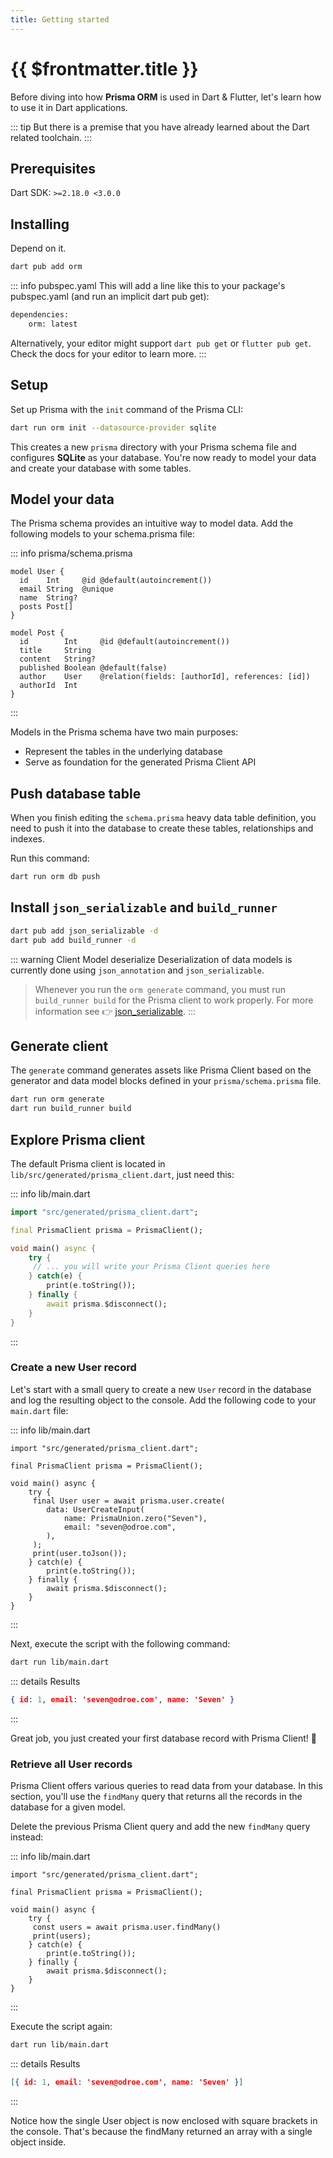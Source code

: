 ```yaml
---
title: Getting started
---
```


# {{ $frontmatter.title }}

Before diving into how **Prisma ORM** is used in Dart & Flutter, let's learn how to use it in Dart applications.

::: tip
But there is a premise that you have already learned about the Dart related toolchain.
:::

## Prerequisites

Dart SDK: `>=2.18.0 <3.0.0`

## Installing

Depend on it.

```bash
dart pub add orm
```

::: info pubspec.yaml
This will add a line like this to your package's pubspec.yaml (and run an implicit dart pub get):

```bash
dependencies:
    orm: latest
```

Alternatively, your editor might support `dart pub get` or `flutter pub get`. Check the docs for your editor to learn more.
:::

## Setup

Set up Prisma with the `init` command of the Prisma CLI:

```bash
dart run orm init --datasource-provider sqlite
```

This creates a new `prisma` directory with your Prisma schema file and configures **SQLite** as your database. You're now ready to model your data and create your database with some tables.

## Model your data

The Prisma schema provides an intuitive way to model data. Add the following models to your schema.prisma file:

::: info prisma/schema.prisma
```prisma
model User {
  id    Int     @id @default(autoincrement())
  email String  @unique
  name  String?
  posts Post[]
}

model Post {
  id        Int     @id @default(autoincrement())
  title     String
  content   String?
  published Boolean @default(false)
  author    User    @relation(fields: [authorId], references: [id])
  authorId  Int
}
```
:::

Models in the Prisma schema have two main purposes:

* Represent the tables in the underlying database
* Serve as foundation for the generated Prisma Client API

## Push database table

When you finish editing the `schema.prisma` heavy data table definition, you need to push it into the database to create these tables, relationships and indexes.

Run this command:

```bash
dart run orm db push
```

## Install `json_serializable` and `build_runner`

```bash
dart pub add json_serializable -d
dart pub add build_runner -d
```

::: warning  Client Model deserialize
Deserialization of data models is currently done using `json_annotation` and `json_serializable`.

> Whenever you run the `orm generate` command, you must run `build_runner build` for the Prisma client to work properly. For more information see 👉 [json_serializable](https://pub.dev/packages/json_serializable).
:::

## Generate client

The `generate` command generates assets like Prisma Client based on the generator and data model blocks defined in your `prisma/schema.prisma` file.

```bash
dart run orm generate
dart run build_runner build
```

## Explore Prisma client

The default Prisma client is located in `lib/src/generated/prisma_client.dart`, just need this:

::: info lib/main.dart
```dart
import "src/generated/prisma_client.dart";

final PrismaClient prisma = PrismaClient();

void main() async {
    try {
     // ... you will write your Prisma Client queries here
    } catch(e) {
        print(e.toString());
    } finally {
        await prisma.$disconnect();
    }
}
```
:::

### Create a new User record

Let's start with a small query to create a new `User` record in the database and log the resulting object to the console. Add the following code to your `main.dart` file:

::: info lib/main.dart
```dart{7-13}
import "src/generated/prisma_client.dart";

final PrismaClient prisma = PrismaClient();

void main() async {
    try {
     final User user = await prisma.user.create(
        data: UserCreateInput(
            name: PrismaUnion.zero("Seven"),
            email: "seven@odroe.com",
        ),
     );
     print(user.toJson());
    } catch(e) {
        print(e.toString());
    } finally {
        await prisma.$disconnect();
    }
}
```
:::

Next, execute the script with the following command:

```bash
dart run lib/main.dart
```

::: details Results
```json
{ id: 1, email: 'seven@odroe.com', name: 'Seven' }
```
:::

Great job, you just created your first database record with Prisma Client! 🎉

### Retrieve all User records

Prisma Client offers various queries to read data from your database. In this section, you'll use the `findMany` query that returns all the records in the database for a given model.

Delete the previous Prisma Client query and add the new `findMany` query instead:

::: info lib/main.dart
```dart{7,8}
import "src/generated/prisma_client.dart";

final PrismaClient prisma = PrismaClient();

void main() async {
    try {
     const users = await prisma.user.findMany()
     print(users);
    } catch(e) {
        print(e.toString());
    } finally {
        await prisma.$disconnect();
    }
}
```
:::

Execute the script again:

```bash
dart run lib/main.dart
```

::: details Results
```json
[{ id: 1, email: 'seven@odroe.com', name: 'Seven' }]
```
:::

Notice how the single User object is now enclosed with square brackets in the console. That's because the findMany returned an array with a single object inside.



